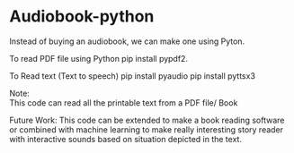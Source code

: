# Audiobook-python
Instead of buying an audiobook, we can make one using Pyton.

To read PDF file using Python pip install pypdf2.

To Read text (Text to speech) pip install pyaudio pip install pyttsx3

Note:  
This code can read all the printable text from a PDF file/ Book

Future Work:
This code can be extended to make a book reading software or combined with machine learning to make really interesting story reader with interactive sounds based on situation depicted in the text.
